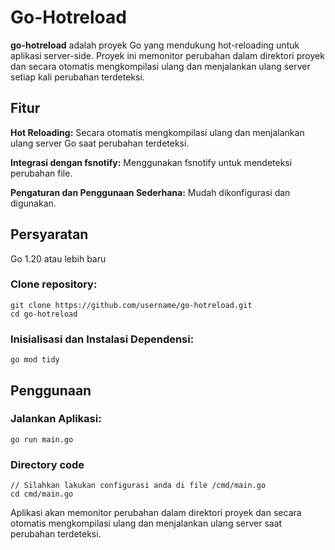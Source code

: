 # Go-Hotreload

**go-hotreload** adalah proyek Go yang mendukung hot-reloading untuk aplikasi server-side. Proyek ini memonitor perubahan dalam direktori proyek dan secara otomatis mengkompilasi ulang dan menjalankan ulang server setiap kali perubahan terdeteksi.

## Fitur

**Hot Reloading:** Secara otomatis mengkompilasi ulang dan menjalankan ulang server Go saat perubahan terdeteksi.

**Integrasi dengan fsnotify:** Menggunakan fsnotify untuk mendeteksi perubahan file.

**Pengaturan dan Penggunaan Sederhana:** Mudah dikonfigurasi dan digunakan.

## Persyaratan

Go 1.20 atau lebih baru

### Clone repository:

```console
git clone https://github.com/username/go-hotreload.git
cd go-hotreload
```

### Inisialisasi dan Instalasi Dependensi:

```console
go mod tidy
```

## Penggunaan

### Jalankan Aplikasi:

```console
go run main.go
```

### Directory code

```console
// Silahkan lakukan configurasi anda di file /cmd/main.go
cd cmd/main.go
```

Aplikasi akan memonitor perubahan dalam direktori proyek dan secara otomatis mengkompilasi ulang dan menjalankan ulang server saat perubahan terdeteksi.
